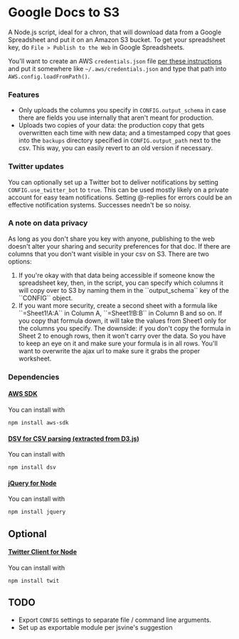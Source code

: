 # Google Docs to S3

A Node.js script, ideal for a chron, that will download data from a Google Spreadsheet and put it on an Amazon S3 bucket. To get your spreadsheet key, do `File > Publish to the Web` in Google Spreadsheets.

You'll want to create an AWS `credentials.json` file [per these instructions](http://docs.aws.amazon.com/AWSJavaScriptSDK/guide/configuring.html) and put it somewhere like `~/.aws/credentials.json` and type that path into <code>AWS.config.loadFromPath()</code>.

### Features
* Only uploads the columns you specify in ``CONFIG.output_schema`` in case there are fields you use internally that aren't meant for production.
* Uploads two copies of your data: the production copy that gets overwritten each time with new data; and a timestamped copy that goes into the ``backups`` directory specified in ``CONFIG.output_path`` next to the csv. This way, you can easily revert to an old version if necessary.

### Twitter updates
You can optionally set up a Twitter bot to deliver notifications by setting ``CONFIG.use_twitter_bot`` to ``true``. This can be used mostly likely on a private account for easy team notifications. Setting @-replies for errors could be an effective notification systems. Successes needn't be so noisy.

### A note on data privacy
As long as you don't share you key with anyone, publishing to the web doesn't alter your sharing and security preferences for that doc. If there are columns that you don't want visible in your csv on S3. There are two options:

<ol>
  <li>If you're okay with that data being accessible if someone know the spreadsheet key, then, in the script, you can specify which columns it will copy over to S3 by naming them in the ``output_schema`` key of the ``CONFIG`` object.</li>
  <li>If you want more security, create a second sheet with a formula like ``=Sheet1!A:A`` in Column A, ``=Sheet1!B:B`` in Column B and so on. If you copy that formula down, it will take the values from Sheet1 only for the columns you specify. The downside: if you don't copy the formula in Sheet 2 to enough rows, then it won't carry over the data. So you have to keep an eye on it and make sure your formula is in all rows. You'll want to overwrite the ajax url to make sure it grabs the proper worksheet.</li>
</ol>

### Dependencies

#### [AWS SDK](http://aws.amazon.com/sdkfornodejs/)
You can install with
````
npm install aws-sdk
````

#### [DSV for CSV parsing (extracted from D3.js)](https://github.com/mbostock/dsv)
You can install with
````
npm install dsv
````

#### [jQuery for Node](https://github.com/coolaj86/node-jquery)
You can install with
````
npm install jquery
````

## Optional
#### [Twitter Client for Node](https://github.com/ttezel/twit)
You can install with
````
npm install twit
````

## TODO

* Export ``CONFIG`` settings to separate file / command line arguments.
* Set up as exportable module per jsvine's suggestion
